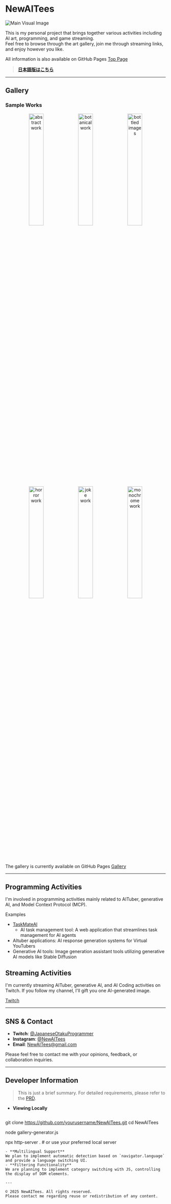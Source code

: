 # NewAITees

![Main Visual Image](./assets/images/247-958349849-0-12.png)

This is my personal project that brings together various activities including AI art, programming, and game streaming.  
Feel free to browse through the art gallery, join me through streaming links, and enjoy however you like.

All information is also available on GitHub Pages
[Top Page](https://newaitees.github.io/NewAITees/)

> **[日本語版はこちら](README.md)**

---

## Gallery

### Sample Works
<div align="center">
  <img src="./assets/gallery/abstract_image/1-349826620-1-2-12-pyramid foodvisor and abstract and gradient.png" alt="abstract work" width="30%" />
  <img src="./assets/gallery/botanical/15-652812947-4-12.png" alt="botanical work" width="30%" />
  <img src="./assets/gallery/bottled_image/27-78418751-3-16.png" alt="bottled images" width="30%" />
  <img src="./assets/gallery/horror/25-1281319717-3-8.png" alt="horror work" width="30%" />
  <img src="./assets/gallery/joke/1-2122497130-2-8.png" alt="joke work" width="30%" />
  <img src="./assets/gallery/monochrome/0-1420753085-45-8-12-nosferatu and warewolf.png" alt="monochrome work" width="30%" />
</div>

The gallery is currently available on GitHub Pages
[Gallery](https://newaitees.github.io/NewAITees/gallery.html)

---

## Programming Activities
I'm involved in programming activities mainly related to AITuber, generative AI, and Model Context Protocol (MCP).

Examples
- [TaskMateAI](https://github.com/NewAITees/TaskMateAI)
    - AI task management tool: A web application that streamlines task management for AI agents
- AItuber applications: AI response generation systems for Virtual YouTubers
- Generative AI tools: Image generation assistant tools utilizing generative AI models like Stable Diffusion

## Streaming Activities
I'm currently streaming AITuber, generative AI, and AI Coding activities on Twitch.
If you follow my channel, I'll gift you one AI-generated image.

[Twitch](https://twitch.tv/japaneseotakuprogrammer)

---

## SNS & Contact

- **Twitch**: [@JapaneseOtakuProgrammer](https://www.twitch.tv/japaneseotakuprogrammer)  
- **Instagram**: [@NewAITees](https://www.instagram.com/new_ai_tees/)  
- **Email**: NewAITees@gmail.com  

Please feel free to contact me with your opinions, feedback, or collaboration inquiries.

---

## Developer Information

> This is just a brief summary. For detailed requirements, please refer to the [PRD](./docs/PRD.md).

- **Viewing Locally**  
  ```bash
git clone https://github.com/yourusername/NewAITees.git
cd NewAITees

node gallery-generator.js

npx http-server . # or use your preferred local server
  ```
- **Multilingual Support**  
  We plan to implement automatic detection based on `navigator.language` and provide a language switching UI.  
- **Filtering Functionality**  
  We are planning to implement category switching with JS, controlling the display of DOM elements.

---

© 2025 NewAITees. All rights reserved.  
Please contact me regarding reuse or redistribution of any content.